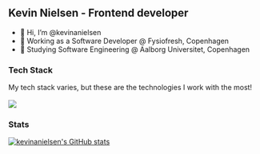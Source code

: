 ## Kevin Nielsen - Frontend developer

- 👋 Hi, I’m @kevinanielsen
- 🏢 Working as a Software Developer @ Fysiofresh, Copenhagen
- 🏫 Studying Software Engineering @ Aalborg Universitet, Copenhagen

### Tech Stack
My tech stack varies, but these are the technologies I work with the most! </br></br>
<img src="https://skillicons.dev/icons?i=git,docker,css,html,js,jest,nodejs,react,tailwind,vite,vitest,vue,express,github,go," />

### Stats
[![kevinanielsen's GitHub stats](https://github-readme-stats.vercel.app/api?username=kevinanielsen)](https://github.com/anuraghazra/github-readme-stats)
